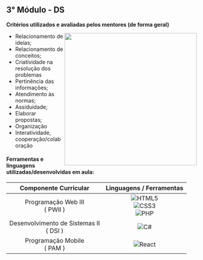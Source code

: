   

##  3° Módulo - DS

**Critérios utilizados e avaliadas pelos mentores (de forma geral)**

<img  src="https://creazilla-store.fra1.digitaloceanspaces.com/cliparts/1998567/coding-svg-clipart-xl.png"  width="350"  align="right"/>

- Relacionamento de ideias;
- Relacionamento de conceitos;
- Criatividade na resolução dos problemas
- Pertinência das informações;
- Atendimento às normas;
- Assiduidade;
- Elaborar propostas;
- Organização
- Interatividade, cooperação/colaboração

####  Ferramentas e linguagens utilizadas/desenvolvidas em aula:

<div  align="left">

| Componente Curricular | Linguagens / Ferramentas |
| :---: | :---:
| Programação Web III </br> ( PWII ) |![HTML5](https://img.shields.io/badge/html5-0D1117.svg?logo=html5&logoColor=E34F26&labelColor=0D1117&style=for-the-badge)  <br/>  ![CSS3](https://img.shields.io/badge/css3-0D1117.svg?logo=css3&logoColor=1572B6&labelColor=0D1117&style=for-the-badge&)<br/>  ![PHP](https://img.shields.io/badge/php-0D1117.svg?logo=php&logoColor=777BB4&labelColor=0D1117&style=for-the-badge)
| Desenvolvimento de Sistemas II </br> ( DSI ) | ![C#](https://img.shields.io/badge/C%23-0D1117?style=for-the-badge&logo=c-sharp&logoColor=white&labelColor=0D1117)
| Programação Mobile </br> ( PAM )| ![React](https://img.shields.io/badge/React-20232A?style=for-the-badge&logo=react&logoColor=61DAFB)

</div>